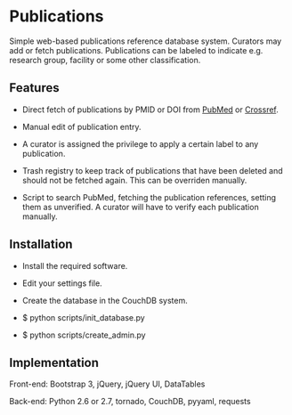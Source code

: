 Publications
============

Simple web-based publications reference database system.
Curators may add or fetch publications.
Publications can be labeled to indicate e.g. research group, facility
or some other classification.

Features
--------

- Direct fetch of publications by PMID or DOI from
  [PubMed](https://www.ncbi.nlm.nih.gov/pubmed) or
  [Crossref](https://www.crossref.org/).

- Manual edit of publication entry.

- A curator is assigned the privilege to apply a certain label to
  any publication.

- Trash registry to keep track of publications that have been deleted
  and should not be fetched again. This can be overriden manually.

- Script to search PubMed, fetching the publication references, setting them
  as unverified. A curator will have to verify each publication manually.

Installation
------------

- Install the required software.

- Edit your settings file.

- Create the database in the CouchDB system.

- $ python scripts/init_database.py

- $ python scripts/create_admin.py

Implementation
--------------

Front-end: Bootstrap 3, jQuery, jQuery UI, DataTables

Back-end: Python 2.6 or 2.7, tornado, CouchDB, pyyaml, requests
